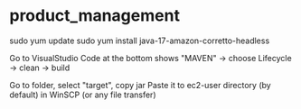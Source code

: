 # product_management

sudo yum update
sudo yum install java-17-amazon-corretto-headless

Go to VisualStudio Code
at the bottom shows "MAVEN"  -> choose Lifecycle -> clean -> build

Go to folder, select "target", copy jar 
Paste it to ec2-user directory (by default) in WinSCP (or any file transfer)
